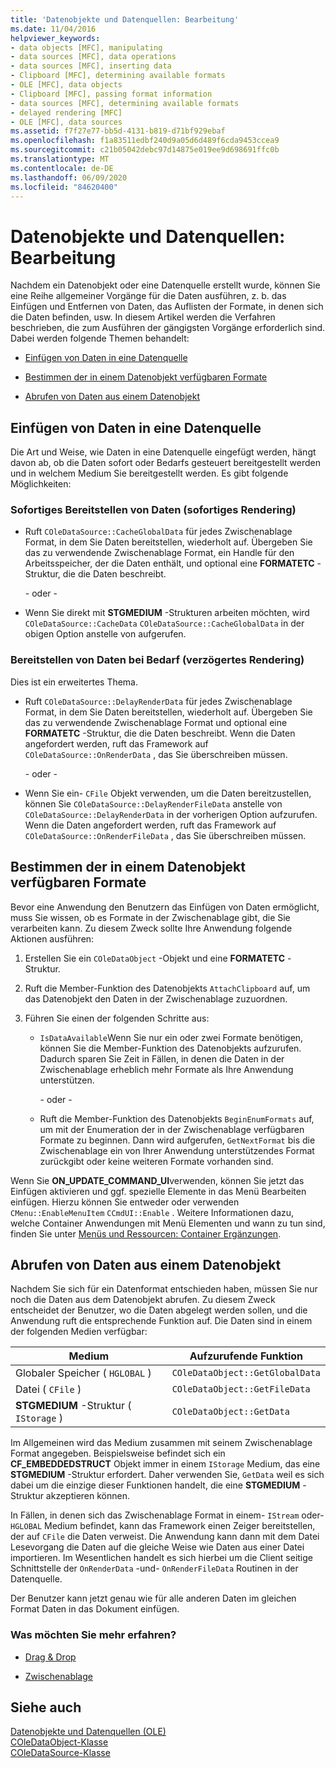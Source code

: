 ```yaml
---
title: 'Datenobjekte und Datenquellen: Bearbeitung'
ms.date: 11/04/2016
helpviewer_keywords:
- data objects [MFC], manipulating
- data sources [MFC], data operations
- data sources [MFC], inserting data
- Clipboard [MFC], determining available formats
- OLE [MFC], data objects
- Clipboard [MFC], passing format information
- data sources [MFC], determining available formats
- delayed rendering [MFC]
- OLE [MFC], data sources
ms.assetid: f7f27e77-bb5d-4131-b819-d71bf929ebaf
ms.openlocfilehash: f1a83511edbf240d9a05d6d489f6cda9453ccea9
ms.sourcegitcommit: c21b05042debc97d14875e019ee9d698691ffc0b
ms.translationtype: MT
ms.contentlocale: de-DE
ms.lasthandoff: 06/09/2020
ms.locfileid: "84620400"
---
```

# <a name="data-objects-and-data-sources-manipulation"></a>Datenobjekte und Datenquellen: Bearbeitung

Nachdem ein Datenobjekt oder eine Datenquelle erstellt wurde, können Sie eine Reihe allgemeiner Vorgänge für die Daten ausführen, z. b. das Einfügen und Entfernen von Daten, das Auflisten der Formate, in denen sich die Daten befinden, usw. In diesem Artikel werden die Verfahren beschrieben, die zum Ausführen der gängigsten Vorgänge erforderlich sind. Dabei werden folgende Themen behandelt:

- [Einfügen von Daten in eine Datenquelle](#_core_inserting_data_into_a_data_source)

- [Bestimmen der in einem Datenobjekt verfügbaren Formate](#_core_determining_the_formats_available_in_a_data_object)

- [Abrufen von Daten aus einem Datenobjekt](#_core_retrieving_data_from_a_data_object)

## <a name="inserting-data-into-a-data-source"></a><a name="_core_inserting_data_into_a_data_source"></a>Einfügen von Daten in eine Datenquelle

Die Art und Weise, wie Daten in eine Datenquelle eingefügt werden, hängt davon ab, ob die Daten sofort oder Bedarfs gesteuert bereitgestellt werden und in welchem Medium Sie bereitgestellt werden. Es gibt folgende Möglichkeiten:

### <a name="supplying-data-immediately-immediate-rendering"></a>Sofortiges Bereitstellen von Daten (sofortiges Rendering)

- Ruft `COleDataSource::CacheGlobalData` für jedes Zwischenablage Format, in dem Sie Daten bereitstellen, wiederholt auf. Übergeben Sie das zu verwendende Zwischenablage Format, ein Handle für den Arbeitsspeicher, der die Daten enthält, und optional eine **FORMATETC** -Struktur, die die Daten beschreibt.

     - oder -

- Wenn Sie direkt mit **STGMEDIUM** -Strukturen arbeiten möchten, wird `COleDataSource::CacheData` `COleDataSource::CacheGlobalData` in der obigen Option anstelle von aufgerufen.

### <a name="supplying-data-on-demand-delayed-rendering"></a>Bereitstellen von Daten bei Bedarf (verzögertes Rendering)

Dies ist ein erweitertes Thema.

- Ruft `COleDataSource::DelayRenderData` für jedes Zwischenablage Format, in dem Sie Daten bereitstellen, wiederholt auf. Übergeben Sie das zu verwendende Zwischenablage Format und optional eine **FORMATETC** -Struktur, die die Daten beschreibt. Wenn die Daten angefordert werden, ruft das Framework auf `COleDataSource::OnRenderData` , das Sie überschreiben müssen.

     - oder -

- Wenn Sie ein- `CFile` Objekt verwenden, um die Daten bereitzustellen, können Sie `COleDataSource::DelayRenderFileData` anstelle von `COleDataSource::DelayRenderData` in der vorherigen Option aufzurufen. Wenn die Daten angefordert werden, ruft das Framework auf `COleDataSource::OnRenderFileData` , das Sie überschreiben müssen.

## <a name="determining-the-formats-available-in-a-data-object"></a><a name="_core_determining_the_formats_available_in_a_data_object"></a>Bestimmen der in einem Datenobjekt verfügbaren Formate

Bevor eine Anwendung den Benutzern das Einfügen von Daten ermöglicht, muss Sie wissen, ob es Formate in der Zwischenablage gibt, die Sie verarbeiten kann. Zu diesem Zweck sollte Ihre Anwendung folgende Aktionen ausführen:

1. Erstellen Sie ein `COleDataObject` -Objekt und eine **FORMATETC** -Struktur.

1. Ruft die Member-Funktion des Datenobjekts `AttachClipboard` auf, um das Datenobjekt den Daten in der Zwischenablage zuzuordnen.

1. Führen Sie einen der folgenden Schritte aus:

   - `IsDataAvailable`Wenn Sie nur ein oder zwei Formate benötigen, können Sie die Member-Funktion des Datenobjekts aufzurufen. Dadurch sparen Sie Zeit in Fällen, in denen die Daten in der Zwischenablage erheblich mehr Formate als Ihre Anwendung unterstützen.

     \- oder -

   - Ruft die Member-Funktion des Datenobjekts `BeginEnumFormats` auf, um mit der Enumeration der in der Zwischenablage verfügbaren Formate zu beginnen. Dann wird aufgerufen, `GetNextFormat` bis die Zwischenablage ein von Ihrer Anwendung unterstützendes Format zurückgibt oder keine weiteren Formate vorhanden sind.

Wenn Sie **ON_UPDATE_COMMAND_UI**verwenden, können Sie jetzt das Einfügen aktivieren und ggf. spezielle Elemente in das Menü Bearbeiten einfügen. Hierzu können Sie entweder oder verwenden `CMenu::EnableMenuItem` `CCmdUI::Enable` . Weitere Informationen dazu, welche Container Anwendungen mit Menü Elementen und wann zu tun sind, finden Sie unter [Menüs und Ressourcen: Container Ergänzungen](menus-and-resources-container-additions.md).

## <a name="retrieving-data-from-a-data-object"></a><a name="_core_retrieving_data_from_a_data_object"></a>Abrufen von Daten aus einem Datenobjekt

Nachdem Sie sich für ein Datenformat entschieden haben, müssen Sie nur noch die Daten aus dem Datenobjekt abrufen. Zu diesem Zweck entscheidet der Benutzer, wo die Daten abgelegt werden sollen, und die Anwendung ruft die entsprechende Funktion auf. Die Daten sind in einem der folgenden Medien verfügbar:

|Medium|Aufzurufende Funktion|
|------------|----------------------|
|Globaler Speicher ( `HGLOBAL` )|`COleDataObject::GetGlobalData`|
|Datei ( `CFile` )|`COleDataObject::GetFileData`|
|**STGMEDIUM** -Struktur ( `IStorage` )|`COleDataObject::GetData`|

Im Allgemeinen wird das Medium zusammen mit seinem Zwischenablage Format angegeben. Beispielsweise befindet sich ein **CF_EMBEDDEDSTRUCT** Objekt immer in einem `IStorage` Medium, das eine **STGMEDIUM** -Struktur erfordert. Daher verwenden Sie, `GetData` weil es sich dabei um die einzige dieser Funktionen handelt, die eine **STGMEDIUM** -Struktur akzeptieren können.

In Fällen, in denen sich das Zwischenablage Format in einem- `IStream` oder- `HGLOBAL` Medium befindet, kann das Framework einen Zeiger bereitstellen, der auf `CFile` die Daten verweist. Die Anwendung kann dann mit dem Datei Lesevorgang die Daten auf die gleiche Weise wie Daten aus einer Datei importieren. Im Wesentlichen handelt es sich hierbei um die Client seitige Schnittstelle der `OnRenderData` -und- `OnRenderFileData` Routinen in der Datenquelle.

Der Benutzer kann jetzt genau wie für alle anderen Daten im gleichen Format Daten in das Dokument einfügen.

### <a name="what-do-you-want-to-know-more-about"></a>Was möchten Sie mehr erfahren?

- [Drag & Drop](drag-and-drop-ole.md)

- [Zwischenablage](clipboard.md)

## <a name="see-also"></a>Siehe auch

[Datenobjekte und Datenquellen (OLE)](data-objects-and-data-sources-ole.md)<br/>
[COleDataObject-Klasse](reference/coledataobject-class.md)<br/>
[COleDataSource-Klasse](reference/coledatasource-class.md)
